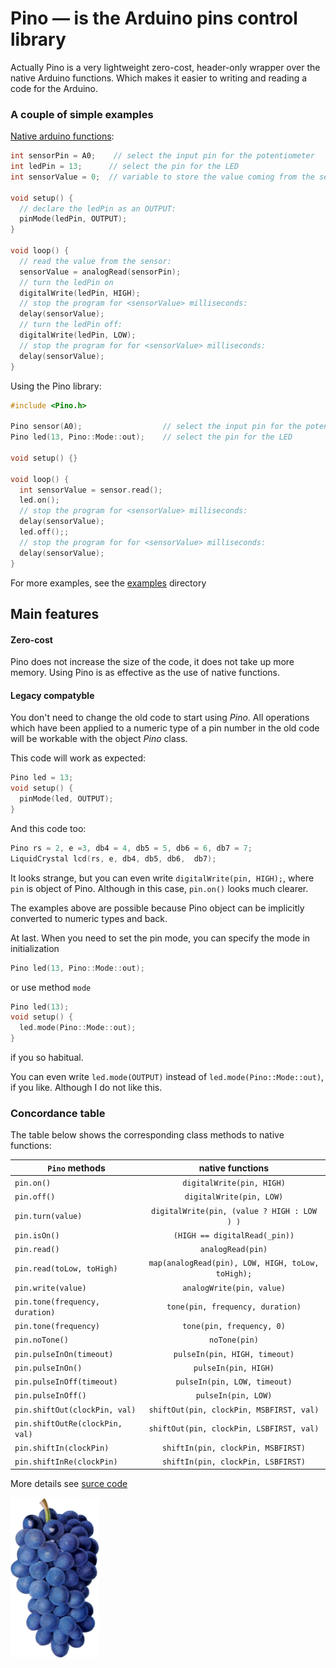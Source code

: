# Pino — is the Arduino pins control library

Actually Pino is a very lightweight zero-cost, header-only wrapper over the native Arduino functions. Which makes it easier to writing and reading a code for the Arduino.

### A couple of simple examples

[Native arduino functions](https://www.arduino.cc/en/Tutorial/AnalogInput):
```c
int sensorPin = A0;    // select the input pin for the potentiometer
int ledPin = 13;      // select the pin for the LED
int sensorValue = 0;  // variable to store the value coming from the sensor

void setup() {
  // declare the ledPin as an OUTPUT:
  pinMode(ledPin, OUTPUT);
}

void loop() {
  // read the value from the sensor:
  sensorValue = analogRead(sensorPin);
  // turn the ledPin on
  digitalWrite(ledPin, HIGH);
  // stop the program for <sensorValue> milliseconds:
  delay(sensorValue);
  // turn the ledPin off:
  digitalWrite(ledPin, LOW);
  // stop the program for for <sensorValue> milliseconds:
  delay(sensorValue);
}
```
Using the Pino library:
```c
#include <Pino.h>

Pino sensor(A0);                  // select the input pin for the potentiometer
Pino led(13, Pino::Mode::out);    // select the pin for the LED

void setup() {}

void loop() {
  int sensorValue = sensor.read();
  led.on();
  // stop the program for <sensorValue> milliseconds:
  delay(sensorValue);
  led.off();;
  // stop the program for for <sensorValue> milliseconds:
  delay(sensorValue);
}
```

For more examples, see the [examples](examples) directory

## Main features
#### Zero-cost
Pino does not increase the size of the code, it does not take up more memory. Using Pino is as effective as the use of native functions.
#### Legacy compatyble
You don't need to change the old code to start using *Pino*. All operations which have been applied to a numeric type of a pin number in the old code will be workable with the object *Pino* class.

This code will work as expected:
```c
Pino led = 13;
void setup() {
  pinMode(led, OUTPUT);
}
```
And this code too:
```c
Pino rs = 2, e =3, db4 = 4, db5 = 5, db6 = 6, db7 = 7;
LiquidCrystal lcd(rs, e, db4, db5, db6,  db7);
```
It looks strange, but you can even write `digitalWrite(pin, HIGH);`, where `pin` is object of Pino. Although in this case, `pin.on()` looks much clearer.

The examples above are possible because Pino object can be implicitly converted to numeric types and back.


At last. When you need to set the pin mode, you can specify the mode in initialization
```c
Pino led(13, Pino::Mode::out);
``` 
or use method `mode`
```c
Pino led(13);
void setup() {
  led.mode(Pino::Mode::out);
}
``` 
if you so habitual.

You can even write `led.mode(OUTPUT)` instead of `led.mode(Pino::Mode::out)`, if you like. Although I do not like this.

### Concordance table
The table below shows the corresponding class methods to native functions:

| `Pino` methods    |native functions|
| ------------- |:-------------:|
| `pin.on()`      |`digitalWrite(pin, HIGH)`|
| `pin.off()`      |`digitalWrite(pin, LOW)`|
| `pin.turn(value)`      |`digitalWrite(pin, (value ? HIGH : LOW ) )`|
| `pin.isOn()`      |`(HIGH == digitalRead(_pin))`|
| `pin.read()`      |`analogRead(pin)`|
| `pin.read(toLow, toHigh)`      |`map(analogRead(pin), LOW, HIGH, toLow, toHigh);`|
| `pin.write(value)`      |`analogWrite(pin, value)`|
| `pin.tone(frequency, duration)`      |`tone(pin, frequency, duration)`|
| `pin.tone(frequency)`      |`tone(pin, frequency, 0)`|
| `pin.noTone()`      |`noTone(pin)`|
| `pin.pulseInOn(timeout)`      |`pulseIn(pin, HIGH, timeout)`|
| `pin.pulseInOn()`      |`pulseIn(pin, HIGH)`|
| `pin.pulseInOff(timeout)`      |`pulseIn(pin, LOW, timeout)`|
| `pin.pulseInOff()`      |`pulseIn(pin, LOW)`|
| `pin.shiftOut(clockPin, val)`      |`shiftOut(pin, clockPin, MSBFIRST, val)`|
| `pin.shiftOutRe(clockPin, val)`      |`shiftOut(pin, clockPin, LSBFIRST, val)`|
| `pin.shiftIn(clockPin)`      |`shiftIn(pin, clockPin, MSBFIRST)`|
| `pin.shiftInRe(clockPin)`      |`shiftIn(pin, clockPin, LSBFIRST)`|

More details see [surce code](Pino.h)


![Pino](/Pino.png?raw=true)
